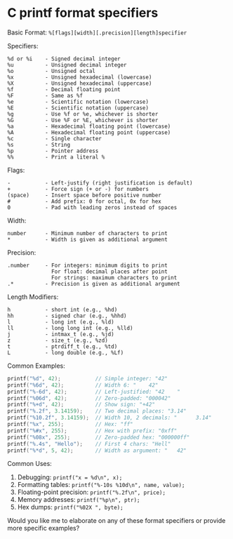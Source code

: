 # C printf format specifiers

Basic Format: `%[flags][width][.precision][length]specifier`

Specifiers:

```
%d or %i    - Signed decimal integer
%u          - Unsigned decimal integer
%o          - Unsigned octal
%x          - Unsigned hexadecimal (lowercase)
%X          - Unsigned hexadecimal (uppercase)
%f          - Decimal floating point
%F          - Same as %f
%e          - Scientific notation (lowercase)
%E          - Scientific notation (uppercase)
%g          - Use %f or %e, whichever is shorter
%G          - Use %F or %E, whichever is shorter
%a          - Hexadecimal floating point (lowercase)
%A          - Hexadecimal floating point (uppercase)
%c          - Single character
%s          - String
%p          - Pointer address
%%          - Print a literal %
```

Flags:

```
-           - Left-justify (right justification is default)
+           - Force sign (+ or -) for numbers
(space)     - Insert space before positive number
#           - Add prefix: 0 for octal, 0x for hex
0           - Pad with leading zeros instead of spaces
```

Width:

```
number      - Minimum number of characters to print
*           - Width is given as additional argument
```

Precision:

```
.number     - For integers: minimum digits to print
              For float: decimal places after point
              For strings: maximum characters to print
.*          - Precision is given as additional argument
```

Length Modifiers:

```
h           - short int (e.g., %hd)
hh          - signed char (e.g., %hhd)
l           - long int (e.g., %ld)
ll          - long long int (e.g., %lld)
j           - intmax_t (e.g., %jd)
z           - size_t (e.g., %zd)
t           - ptrdiff_t (e.g., %td)
L           - long double (e.g., %Lf)
```

Common Examples:

```c
printf("%d", 42);           // Simple integer: "42"
printf("%6d", 42);          // Width 6: "    42"
printf("%-6d", 42);         // Left-justified: "42    "
printf("%06d", 42);         // Zero-padded: "000042"
printf("%+d", 42);          // Show sign: "+42"
printf("%.2f", 3.14159);    // Two decimal places: "3.14"
printf("%10.2f", 3.14159);  // Width 10, 2 decimals: "      3.14"
printf("%x", 255);          // Hex: "ff"
printf("%#x", 255);         // Hex with prefix: "0xff"
printf("%08x", 255);        // Zero-padded hex: "000000ff"
printf("%.4s", "Hello");    // First 4 chars: "Hell"
printf("%*d", 5, 42);       // Width as argument: "   42"
```

Common Uses:

1. Debugging: `printf("x = %d\n", x);`
2. Formatting tables: `printf("%-10s %10d\n", name, value);`
3. Floating-point precision: `printf("%.2f\n", price);`
4. Memory addresses: `printf("%p\n", ptr);`
5. Hex dumps: `printf("%02X ", byte);`

Would you like me to elaborate on any of these format specifiers or provide more specific examples?
